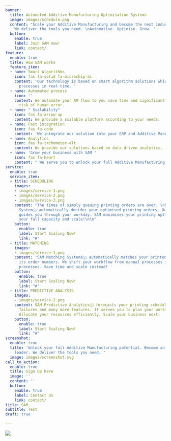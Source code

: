 ```yaml
---
banner:
  title: Automated Additive Manufacturing Optimisation Systems
  image: images/schedule.png
  content: "Scale your Additive Manufacturing and become the next industrial leader.
    We deliver the tools you need. \nAutomatise. Optimise. Grow. "
  button:
    enable: true
    label: Join SAM now!
    link: contact/
feature:
  enable: true
  title: How SAM works
  feature_item:
  - name: Smart Algorithms
    icon: fas fa-solid fa-microchip-ai
    content: 'Our technology is based on smart algorithm solutions which optimise
      processes in real-time. '
  - name: Automated process
    icon: ''
    content: We automate your AM flow to you save time and significantly reduce the
      risk of human error.
  - name: " Scalability"
    icon: fas fa-arrow-up
    content: We provide a scalable platform according to your needs.
  - name: Fast integration
    icon: fas fa-code
    content: 'We integrate our solution into your ERP and Additive Manufacturing Systems. '
  - name: Analytics
    icon: fas fa-tachometer-alt
    content: We provide our solutions based on data driven analytics.
  - name: 'Grow your business with SAM '
    icon: fas fa-heart
    content: " We serve you to unlock your full Additive Manufacturing."
service:
  enable: true
  service_item:
  - title: SCHEDULING
    images:
    - images/service-1.png
    - images/service-2.png
    - images/service-3.png
    content: "The times of simply queuing printing orders are over. \nSAM Scheduling
      Systemⓒ automatically decides your optimised printing orders. Our dashboard
      guides you through your workday. SAM maximises your printing uptime. Unlock
      your full capacity and scale!\n\n"
    button:
      enable: true
      label: Start Scaling Now!
      link: "#"
  - title: MATCHING
    images:
    - images/service-1.png
    content: 'SAM Matching Systemsⓒ automatically matches your printed objects with
      its order numbers. We shift your workflow from manual processes into fully automated
      processes. Save time and scale instead! '
    button:
      enable: true
      label: Start Scaling Now!
      link: "#"
  - title: PREDICTIVE ANALYSIS
    images:
    - images/service-2.png
    content: SAM Predictive Analyticsⓒ forecasts your printing schedules, printer
      failures and many more features. It serves you to plan your workflows optimised.
      Allocate your resources efficiently. Scale your business next!
    button:
      enable: true
      label: Start Scaling Now!
      link: "#"
screenshot:
  enable: true
  title: 'Unlock your full Additive Manufacturing potential. Become an industrial
    leader. We deliver the tools you need. '
  image: images/screenshot.svg
call_to_action:
  enable: true
  title: Sign Up here
  image: ''
  content: ''
  button:
    enable: true
    label: Contact Us
    link: contact/
title: SAM
subtitle: Test
draft: true

---
```

![](/images/logo_sam_tagline.png)
